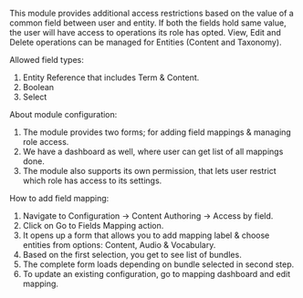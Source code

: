 This module provides additional access restrictions based on the value of a common field between user and entity. If both the fields hold same value, the user will have access to operations its role has opted. View, Edit and Delete operations can be managed for Entities (Content and Taxonomy).

Allowed field types:
1. Entity Reference that includes Term & Content.
2. Boolean
3. Select

About module configuration:
1. The module provides two forms; for adding field mappings & managing role access.
2. We have a dashboard as well, where user can get list of all mappings done.
3. The module also supports its own permission, that lets user restrict which role has access to its settings.

How to add field mapping:
1. Navigate to Configuration -> Content Authoring -> Access by field.
2. Click on Go to Fields Mapping action.
3. It opens up a form that allows you to add mapping label & choose entities from options: Content, Audio & Vocabulary.
4. Based on the first selection, you get to see list of bundles.
5. The complete form loads depending on bundle selected in second step.
5. To update an existing configuration, go to mapping dashboard and edit mapping.
